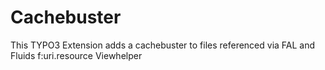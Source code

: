 # Cachebuster

This TYPO3 Extension adds a cachebuster to files referenced via FAL and Fluids f:uri.resource Viewhelper